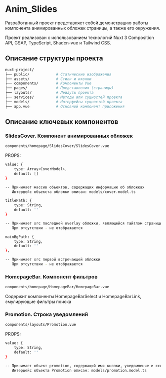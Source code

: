  # Anim_Slides

Разработанный проект представляет собой демонстрацию работы компонента анимированных обложек страницы, а также его окружения. 

Проект реализован с использованием технологий Nuxt 3 Composition API, GSAP, TypeScript, Shadcn-vue и Tailwind CSS.

## Описание структуры проекта
```bash
nuxt-project/
├── public/            # Статические изображения
├── assets/            # Стили и иконки
├── components/        # Компоненты Vue
├── pages/             # Представления (страницы)
├── layouts/           # Лейауты проекта
├── services/          # Методы апи сущностей проекта
├── models/            # Интерфейсы сущностей проекта
├── app.vue            # Основной компонент приложения
```

## Описание ключевых компонентов
### SlidesCover. Компонент анимированных обложек
```bash
components/homepage/SlidesCover/SlidesCover.vue
```
PROPS:
```bash
value: {
    type: Array<CoverModel>,
    default: []
}

-- Принимает массив объектов, содержащих информацию об обложках
   Интерфейс объекста обложки описан: models/cover.model.ts
```

```bash
titlePath: {
    type: String,
    default: ''
}

-- Принимает src последней overlay обложки, являющейся тайтлом страницы
   При отсутствии - не отображается
```

```bash
mainBgPath: {
    type: String,
    default: ''
},

-- Принимает src первой встречающей обложки
   При отсутствии - не отображается
```


### HomepageBar. Компонент фильтров 

```bash
components/homepage/HomepageBar/HomepageBar.vue
```
Содержит компоненты HomepageBarSelect и HomepageBarLink, эмулирующие фильтры поиска

### Promotion. Строка уведомлений
```bash
components/layouts/Promotion.vue
```

PROPS:
```bash
value: {
    type: String,
    default: ''
}

-- Принимает объект promotion, содержащий имя кнопки, уведомление и ссылку
   Интерфейс объекта Promotion описан: models/promotion.model.ts
```
